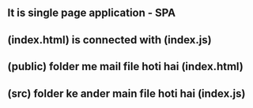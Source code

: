 ## It is single page application  - SPA


## (index.html) is connected with (index.js)


## (public) folder me mail file hoti hai (index.html)


## (src) folder ke ander main file hoti hai (index.js)



